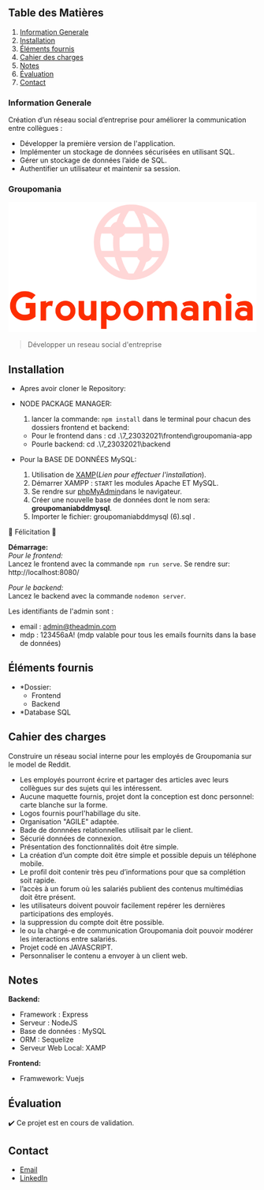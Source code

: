 ## Table des Matières
1. [Information Generale](#Information-Generale)
2. [Installation](#Installation)
3. [Éléments fournis](#Éléments-fournis)
4. [Cahier des charges](#Cahier-des-charges)
5. [Notes](#Notes)
6. [Évaluation](#Évaluation)
7. [Contact](#Contact)


### Information Generale
Création d’un réseau social d’entreprise pour améliorer la communication entre collègues : 
* Développer la première version de l'application.
* Implémenter un stockage de données sécurisées en utilisant SQL.
* Gérer un stockage de données l’aide de SQL.
* Authentifier un utilisateur et maintenir sa session.


### Groupomania

![Image text](https://github.com/John-Gate/7_23032021/blob/main/frontend/groupomania-app/src/assets/logos/icon-above-font-resize.png)
>Développer un reseau social d'entreprise
 

## Installation
- Apres avoir cloner le Repository:

- NODE PACKAGE MANAGER: 
  1. lancer la commande: `npm install` dans le terminal pour chacun des dossiers frontend et backend:
    - Pour le frontend dans : cd .\7_23032021\frontend\groupomania-app  
    - Pourle backend: cd .\7_23032021\backend

- Pour la BASE DE DONNÉES MySQL:
    1. Utilisation de [XAMP](https://www.apachefriends.org/fr/index.html)(*Lien pour effectuer l'installation*).
    2. Démarrer XAMPP : `START` les modules Apache ET MySQL.
    3. Se rendre sur [phpMyAdmin](http://localhost/phpmyadmin/index.php)dans le navigateur.
    4. Créer une nouvelle base de données dont le nom sera:  **groupomaniabddmysql**.
    5. Importer le fichier: groupomaniabddmysql (6).sql .

:partying_face: Félicitation :partying_face:


**Démarrage:**  
*Pour le frontend:*  
  Lancez le frontend avec la commande ``npm run serve``.
  Se rendre sur: http://localhost:8080/

*Pour le backend:*  
  Lancez le backend avec la commande ``nodemon server``.
  
Les identifiants de l'admin sont :
- email : admin@theadmin.com
- mdp : 123456aA! (mdp valable pour tous les emails fournits dans la base de données)

 
## Éléments fournis
- *Dossier:
    - Frontend 
    - Backend
- *Database SQL


##  Cahier des charges
Construire un réseau social interne pour les employés de Groupomania sur le model de Reddit.
* Les employés pourront écrire et partager des articles avec leurs collègues sur des sujets qui les intéressent.
* Aucune maquette fournis, projet dont la conception est donc personnel: carte blanche sur la forme.
* Logos fournis pourl'habillage du site.
* Organisation "AGILE" adaptée.
* Bade de donnnées relationnelles utilisait par le client.
* Sécurié données de connexion.
* Présentation des fonctionnalités doit être simple.
* La création d’un compte doit être simple et possible depuis un téléphone mobile.
* Le profil doit contenir très peu d’informations pour que sa complétion soit rapide.
* l’accès à un forum où les salariés publient des contenus multimédias doit être présent.
* les utilisateurs doivent pouvoir facilement repérer les dernières participations des employés.
* la suppression du compte doit être possible.
* le ou la chargé-e de communication Groupomania doit pouvoir modérer les interactions entre salariés.
* Projet codé en JAVASCRIPT.
* Personnaliser le contenu a envoyer à un client web.


## Notes
**Backend:**
 * Framework : Express
 * Serveur : NodeJS
 * Base de données : MySQL
 * ORM : Sequelize
 * Serveur Web Local: XAMP
  
**Frontend:**
 * Framwework: Vuejs


## Évaluation
:heavy_check_mark: Ce projet est en cours de validation.


## Contact
* [Email](mailto:barrierejc@live.fr?subject=[GitHub]%20Source%20Han%20Sans)
* [LinkedIn](https://linkedin.com/in/jean-christian-barriere)






